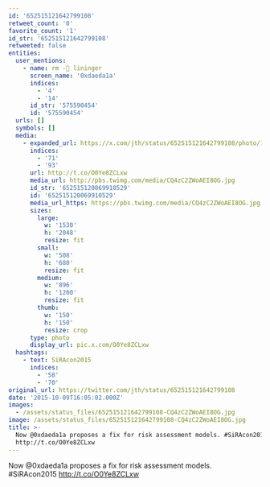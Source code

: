 ```yaml
---
id: '652515121642799108'
retweet_count: '0'
favorite_count: '1'
id_str: '652515121642799108'
retweeted: false
entities:
  user_mentions:
    - name: rm -🐀 lininger
      screen_name: '0xdaeda1a'
      indices:
        - '4'
        - '14'
      id_str: '575590454'
      id: '575590454'
  urls: []
  symbols: []
  media:
    - expanded_url: https://x.com/jth/status/652515121642799108/photo/1
      indices:
        - '71'
        - '93'
      url: http://t.co/O0Ye8ZCLxw
      media_url: http://pbs.twimg.com/media/CQ4zC2ZWoAEI8OG.jpg
      id_str: '652515120069910529'
      id: '652515120069910529'
      media_url_https: https://pbs.twimg.com/media/CQ4zC2ZWoAEI8OG.jpg
      sizes:
        large:
          w: '1530'
          h: '2048'
          resize: fit
        small:
          w: '508'
          h: '680'
          resize: fit
        medium:
          w: '896'
          h: '1200'
          resize: fit
        thumb:
          w: '150'
          h: '150'
          resize: crop
      type: photo
      display_url: pic.x.com/O0Ye8ZCLxw
  hashtags:
    - text: SiRAcon2015
      indices:
        - '58'
        - '70'
original_url: https://twitter.com/jth/status/652515121642799108
date: '2015-10-09T16:05:02.000Z'
images:
  - /assets/status_files/652515121642799108-CQ4zC2ZWoAEI8OG.jpg
image: /assets/status_files/652515121642799108-CQ4zC2ZWoAEI8OG.jpg
title: >-
  Now @0xdaeda1a proposes a fix for risk assessment models. #SiRAcon2015
  http://t.co/O0Ye8ZCLxw
---
```


Now @0xdaeda1a proposes a fix for risk assessment models. #SiRAcon2015 http://t.co/O0Ye8ZCLxw